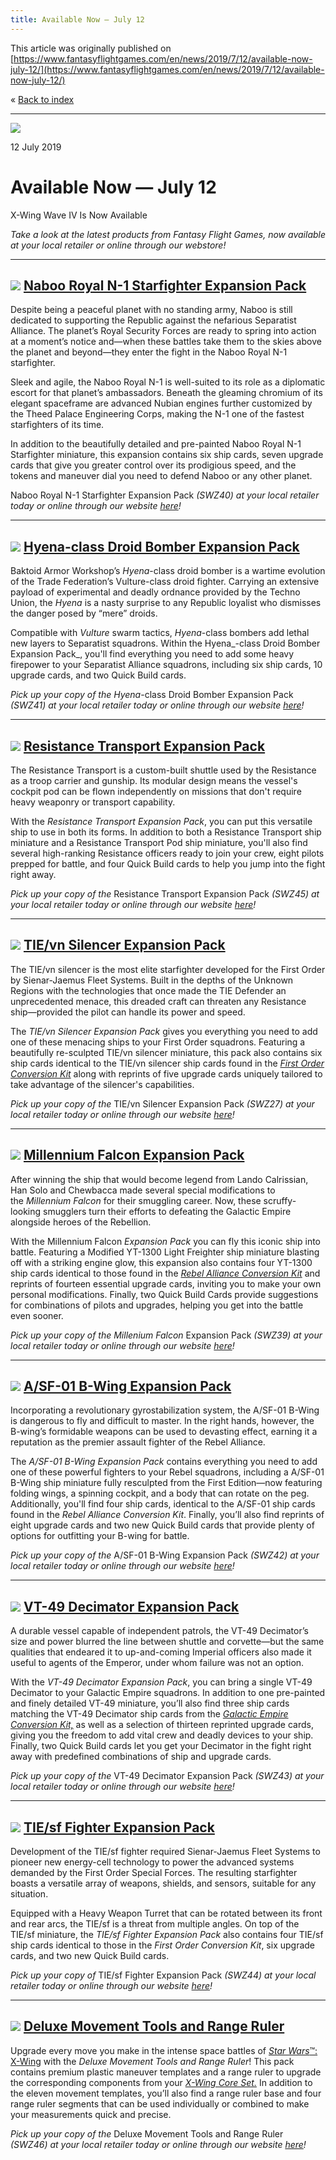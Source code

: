 ```yaml
---
title: Available Now — July 12
---
```


This article was originally published on [https://www.fantasyflightgames.com/en/news/2019/7/12/available-now-july-12/](https://www.fantasyflightgames.com/en/news/2019/7/12/available-now-july-12/)

&laquo; [Back to index](../index.md)

---

![](f1a6ee9fc0efd8429be32b73dacfe41e.jpg)

12 July 2019

Available Now — July 12
=======================

X-Wing Wave IV Is Now Available

_Take a look at the latest products from Fantasy Flight Games, now available at your local retailer or online through our webstore!_ 

* * *

![](6918abd7107a52c785a5ab32189b1b7e.png) [Naboo Royal N-1 Starfighter Expansion Pack](https://www.fantasyflightgames.com/en/products/x-wing-second-edition/products/naboo-royal-n-1-starfighter-expansion-pack/)
--------------------------------------------------------------------------------------------------------------------------------------------------------------------------------------------------------------------------------------------------------------------------------------------------

Despite being a peaceful planet with no standing army, Naboo is still dedicated to supporting the Republic against the nefarious Separatist Alliance. The planet’s Royal Security Forces are ready to spring into action at a moment’s notice and—when these battles take them to the skies above the planet and beyond—they enter the fight in the Naboo Royal N-1 starfighter.

Sleek and agile, the Naboo Royal N-1 is well-suited to its role as a diplomatic escort for that planet’s ambassadors. Beneath the gleaming chromium of its elegant spaceframe are advanced Nubian engines further customized by the Theed Palace Engineering Corps, making the N-1 one of the fastest starfighters of its time.

In addition to the beautifully detailed and pre-painted Naboo Royal N-1 Starfighter miniature, this expansion contains six ship cards, seven upgrade cards that give you greater control over its prodigious speed, and the tokens and maneuver dial you need to defend Naboo or any other planet. 

Naboo Royal N-1 Starfighter Expansion Pack _(SWZ40) at your local retailer today or online through our website [here](https://www.fantasyflightgames.com/en/products/x-wing-second-edition/products/naboo-royal-n-1-starfighter-expansion-pack/)!_

* * *

![](2e1bb6a2922807c3173456a393a5313b.png) [Hyena-class Droid Bomber Expansion Pack](https://www.fantasyflightgames.com/en/products/x-wing-second-edition/products/hyena-class-droid-bomber-expansion-pack/)
--------------------------------------------------------------------------------------------------------------------------------------------------------------------------------------------------------------------------------------------------------------------------------------------

Baktoid Armor Workshop’s _Hyena_\-class droid bomber is a wartime evolution of the Trade Federation’s Vulture-class droid fighter. Carrying an extensive payload of experimental and deadly ordnance provided by the Techno Union, the _Hyena_ is a nasty surprise to any Republic loyalist who dismisses the danger posed by “mere” droids.

Compatible with _Vulture_ swarm tactics, _Hyena_\-class bombers add lethal new layers to Separatist squadrons. Within the Hyena_\-class Droid Bomber Expansion Pack_, you'll find everything you need to add some heavy firepower to your Separatist Alliance squadrons, including six ship cards, 10 upgrade cards, and two Quick Build cards.

_Pick up your copy of the Hyena_\-class Droid Bomber Expansion Pack _(SWZ41) at your local retailer today or online through our website [here](https://www.fantasyflightgames.com/en/products/x-wing-second-edition/products/hyena-class-droid-bomber-expansion-pack/)!_

* * *

![](6dc40d4282b3e7e4aa52f7b79281cca3.png) [Resistance Transport Expansion Pack](https://www.fantasyflightgames.com/en/products/x-wing-second-edition/products/resistance-transport-expansion-pack/)
------------------------------------------------------------------------------------------------------------------------------------------------------------------------------------------------------------------------------------------------------------------------------------

The Resistance Transport is a custom-built shuttle used by the Resistance as a troop carrier and gunship. Its modular design means the vessel's cockpit pod can be flown independently on missions that don't require heavy weaponry or transport capability. 

With the _Resistance Transport Expansion Pack_, you can put this versatile ship to use in both its forms. In addition to both a Resistance Transport ship miniature and a Resistance Transport Pod ship miniature, you'll also find several high-ranking Resistance officers ready to join your crew, eight pilots prepped for battle, and four Quick Build cards to help you jump into the fight right away. 

_Pick up your copy of the_ Resistance Transport Expansion Pack _(SWZ45) at your local retailer today or online through our website [here](https://www.fantasyflightgames.com/en/products/x-wing-second-edition/products/resistance-transport-expansion-pack/)!_

* * *

![](24cfa610c4fe3d62178d733e023f91bd.png) [TIE/vn Silencer Expansion Pack](https://www.fantasyflightgames.com/en/products/x-wing-second-edition/products/tievn-silencer-expansion-pack/)
-------------------------------------------------------------------------------------------------------------------------------------------------------------------------------------------------------------------------------------------------------------------------

The TIE/vn silencer is the most elite starfighter developed for the First Order by Sienar-Jaemus Fleet Systems. Built in the depths of the Unknown Regions with the technologies that once made the TIE Defender an unprecedented menace, this dreaded craft can threaten any Resistance ship—provided the pilot can handle its power and speed.

The _TIE/vn Silencer Expansion Pack_ gives you everything you need to add one of these menacing ships to your First Order squadrons. Featuring a beautifully re-sculpted TIE/vn silencer miniature, this pack also contains six ship cards identical to the TIE/vn silencer ship cards found in the _[First Order Conversion Kit](https://www.fantasyflightgames.com/en/products/x-wing-second-edition/products/first-order-conversion-kit/)_ along with reprints of five upgrade cards uniquely tailored to take advantage of the silencer's capabilities. 

_Pick up your copy of the_ TIE/vn Silencer Expansion Pack _(SWZ27) at your local retailer today or online through our website [here](https://www.fantasyflightgames.com/en/products/x-wing-second-edition/products/tievn-silencer-expansion-pack/)!_

* * *

![](0b6c5d99c824ea10bad94f6a3a93ce5c.png) [Millennium Falcon Expansion Pack](https://www.fantasyflightgames.com/en/products/x-wing-second-edition/products/x-wing-second-edition-millennium-falcon-expansion-pack/)
----------------------------------------------------------------------------------------------------------------------------------------------------------------------------------------------------------------------------------------------------------------------------------------------------

After winning the ship that would become legend from Lando Calrissian, Han Solo and Chewbacca made several special modifications to the _Millennium Falcon_ for their smuggling career. Now, these scruffy-looking smugglers turn their efforts to defeating the Galactic Empire alongside heroes of the Rebellion. 

With the Millennium Falcon _Expansion Pack_ you can fly this iconic ship into battle. Featuring a Modified YT-1300 Light Freighter ship miniature blasting off with a striking engine glow, this expansion also contains four YT-1300 ship cards identical to those found in the _[Rebel Alliance Conversion Kit](https://www.fantasyflightgames.com/en/products/x-wing-second-edition/products/rebel-alliance-conversion-kit/)_ and reprints of fourteen essential upgrade cards, inviting you to make your own personal modifications. Finally, two Quick Build Cards provide suggestions for combinations of pilots and upgrades, helping you get into the battle even sooner.

_Pick up your copy of the Millenium Falcon_ Expansion Pack _(SWZ39) at your local retailer today or online through our website [here](https://www.fantasyflightgames.com/en/products/x-wing-second-edition/products/x-wing-second-edition-millennium-falcon-expansion-pack/)!_

* * *

![](d3e9c920048b1df0b85336078adf78a5.png) [A/SF-01 B-Wing Expansion Pack](https://www.fantasyflightgames.com/en/products/x-wing-second-edition/products/sf-01-b-wing-expansion-pack/)
----------------------------------------------------------------------------------------------------------------------------------------------------------------------------------------------------------------------------------------------------------------------

Incorporating a revolutionary gyrostabilization system, the A/SF-01 B-Wing is dangerous to fly and difficult to master. In the right hands, however, the B-wing’s formidable weapons can be used to devasting effect, earning it a reputation as the premier assault fighter of the Rebel Alliance.

The _A/SF-01 B-Wing Expansion Pack_ contains everything you need to add one of these powerful fighters to your Rebel squadrons, including a A/SF-01 B-Wing ship miniature fully resculpted from the First Edition—now featuring folding wings, a spinning cockpit, and a body that can rotate on the peg. Additionally, you'll find four ship cards, identical to the A/SF-01 ship cards found in the _Rebel Alliance Conversion Kit_. Finally, you’ll also find reprints of eight upgrade cards and two new Quick Build cards that provide plenty of options for outfitting your B-wing for battle.

_Pick up your copy of the_ A/SF-01 B-Wing Expansion Pack _(SWZ42) at your local retailer today or online through our website [here](https://www.fantasyflightgames.com/en/products/x-wing-second-edition/products/sf-01-b-wing-expansion-pack/)!_

* * *

![](cc7ab8c6f9ee0a07947c791e54bd3fe5.png) [VT-49 Decimator Expansion Pack](https://www.fantasyflightgames.com/en/products/x-wing-second-edition/products/vt-49-expansion-pack/)
----------------------------------------------------------------------------------------------------------------------------------------------------------------------------------------------------------------------------------------------------------------

A durable vessel capable of independent patrols, the VT-49 Decimator’s size and power blurred the line between shuttle and corvette—but the same qualities that endeared it to up-and-coming Imperial officers also made it useful to agents of the Emperor, under whom failure was not an option.

With the _VT-49 Decimator Expansion Pack_, you can bring a single VT-49 Decimator to your Galactic Empire squadrons. In addition to one pre-painted and finely detailed VT-49 miniature, you’ll also find three ship cards matching the VT-49 Decimator ship cards from the _[Galactic Empire Conversion Kit,](https://www.fantasyflightgames.com/en/products/x-wing-second-edition/products/galactic-empire-conversion-kit/)_ as well as a selection of thirteen reprinted upgrade cards, giving you the freedom to add vital crew and deadly devices to your ship. Finally, two Quick Build cards let you get your Decimator in the fight right away with predefined combinations of ship and upgrade cards.

_Pick up your copy of the_ VT-49 Decimator Expansion Pack _(SWZ43) at your local retailer today or online through our website [here](https://www.fantasyflightgames.com/en/products/x-wing-second-edition/products/vt-49-expansion-pack/)!_

* * *

![](bf3b76acb91feff3deea5154cfaa85a5.png) [TIE/sf Fighter Expansion Pack](https://www.fantasyflightgames.com/en/products/x-wing-second-edition/products/tiesf-fighter-expansion-pack/)
-----------------------------------------------------------------------------------------------------------------------------------------------------------------------------------------------------------------------------------------------------------------------

Development of the TIE/sf fighter required Sienar-Jaemus Fleet Systems to pioneer new energy-cell technology to power the advanced systems demanded by the First Order Special Forces. The resulting starfighter boasts a versatile array of weapons, shields, and sensors, suitable for any situation.

Equipped with a Heavy Weapon Turret that can be rotated between its front and rear arcs, the TIE/sf is a threat from multiple angles. On top of the TIE/sf miniature, the _TIE/sf Fighter Expansion Pack_ also contains four TIE/sf ship cards identical to those in the _First Order Conversion Kit_, six upgrade cards, and two new Quick Build cards.

_Pick up your copy of_ TIE/sf Fighter Expansion Pack _(SWZ44) at your local retailer today or online through our website [here](https://www.fantasyflightgames.com/en/products/x-wing-second-edition/products/tiesf-fighter-expansion-pack/)!_

* * *

![](cf82008e1db80db8438ef3436a889b04.png) [Deluxe Movement Tools and Range Ruler](https://www.fantasyflightgames.com/en/products/x-wing-second-edition/products/deluxe-movement-tools-and-range-ruler/)
----------------------------------------------------------------------------------------------------------------------------------------------------------------------------------------------------------------------------------------------------------------------------------------

Upgrade every move you make in the intense space battles of [_Star Wars_™: X-Wing](https://www.fantasyflightgames.com/en/products/x-wing-second-edition/) with the _Deluxe Movement Tools and Range Ruler_! This pack contains premium plastic maneuver templates and a range ruler to upgrade the corresponding components from your _[X-Wing Core Set.](https://www.fantasyflightgames.com/en/products/x-wing-second-edition/products/x-wing-second-edition/)_ In addition to the eleven movement templates, you’ll also find a range ruler base and four range ruler segments that can be used individually or combined to make your measurements quick and precise.

_Pick up your copy of the_ Deluxe Movement Tools and Range Ruler _(SWZ46) at your local retailer today or online through our website [here](https://www.fantasyflightgames.com/en/products/x-wing-second-edition/products/deluxe-movement-tools-and-range-ruler/)!_